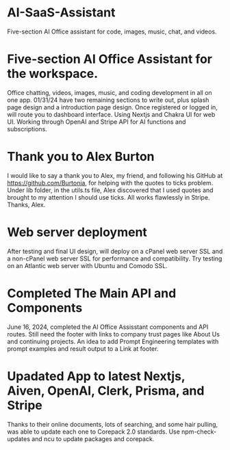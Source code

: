  # AI-SaaS-Assistant

Five-section AI Office assistant for code, images, music, chat, and videos.

# Five-section AI Office Assistant for the workspace.

Office chatting, videos, images, music, and coding development in all on one app.
01/31/24 have two remaining sections to write out, plus splash page design and a
introduction page design. Once registered or logged in, will route you to dashboard
interface. Using Nextjs and Chakra UI for web UI. Working through OpenAI and Stripe
API for AI functions and subscriptions.

# Thank you to Alex Burton

I would like to say a thank you to Alex, my friend, and following his GitHub at https://github.com/Burtonia, for helping with the quotes to ticks problem. Under lib folder, in the utils.ts file, Alex discovered that I used quotes and brought to my attention I should use ticks. All works flawlessly in Stripe. Thanks, Alex.

# Web server deployment

After testing and final UI design, will deploy on a cPanel web server SSL and a non-cPanel
web server SSL for performance and compatibility. Try testing on an Atlantic web server
with Ubuntu and Comodo SSL.

# Completed The Main API and Components

June 16, 2024, completed the AI Office Assisstant components and API routes. Still need the footer with links to company trust pages like About Us and continuing projects. An idea to add Prompt Engineering templates with prompt examples and result output to a Link at footer.

# Upadated App to latest Nextjs, Aiven, OpenAI, Clerk, Prisma, and Stripe

Thanks to their online documents, lots of searching, and some hair pulling, was able to update each one to Corepack 2.0 standards. Use npm-check-updates and ncu to update packages and corepack.
